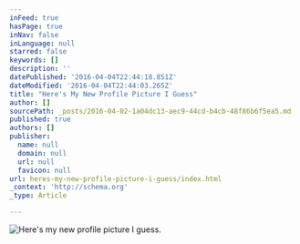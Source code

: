 ```yaml
---
inFeed: true
hasPage: true
inNav: false
inLanguage: null
starred: false
keywords: []
description: ''
datePublished: '2016-04-04T22:44:18.851Z'
dateModified: '2016-04-04T22:44:03.265Z'
title: "Here's My New Profile Picture I Guess"
author: []
sourcePath: _posts/2016-04-02-1a04dc13-aec9-44cd-b4cb-48f86b6f5ea5.md
published: true
authors: []
publisher:
  name: null
  domain: null
  url: null
  favicon: null
url: heres-my-new-profile-picture-i-guess/index.html
_context: 'http://schema.org'
_type: Article

---
```

![Here's my new profile picture I guess.](https://s3-us-west-2.amazonaws.com/the-grid-img/p/1a66c9f7a0a3393edeb4ffae931885ad5a0f6507.png)